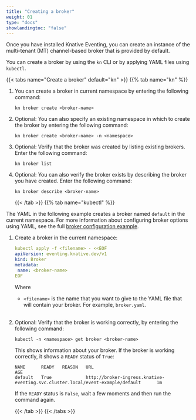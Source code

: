 ```yaml
---
title: "Creating a broker"
weight: 01
type: "docs"
showlandingtoc: "false"
---
```


Once you have installed Knative Eventing, you can create an instance of the multi-tenant (MT) channel-based broker that is provided by default.

You can create a broker by using the `kn` CLI or by applying YAML files using `kubectl`.

{{< tabs name="Create a broker" default="kn" >}}
    {{% tab name="kn" %}}

1. You can create a broker in current namespace by entering the following command:

    ```shell
    kn broker create <broker-name>
    ```

1. Optional: You can also specify an existing namespace in which to create the broker by entering the following command:

    ```shell
    kn broker create <broker-name> -n <namespace>
    ```

1. Optional: Verify that the broker was created by listing existing brokers. Enter the following command:

    ```shell
    kn broker list
    ```

1. Optional: You can also verify the broker exists by describing the broker you have created. Enter the following command:

    ```shell
    kn broker describe <broker-name>
    ```

    {{< /tab >}}
    {{% tab name="kubectl" %}}

The YAML in the following example creates a broker named `default` in the current namespace. For more information about configuring broker options using YAML, see the full [broker configuration example](./example-mtbroker).

1. Create a broker in the current namespace:

    ```yaml
    kubectl apply -f <filename> - <<EOF
    apiVersion: eventing.knative.dev/v1
    kind: Broker
    metadata:
     name: <broker-name>
    EOF
    ```

    Where
    - `<filename>` is the name that you want to give to the YAML file that will contain your broker. For example, `broker.yaml`.
    <br/><br/>
<!--Do not remove, linebreak for presentation-->
2. Optional: Verify that the broker is working correctly, by entering the following command:

    ```shell
    kubectl -n <namespace> get broker <broker-name>
    ```

    This shows information about your broker. If the broker is working correctly, it shows a `READY` status of `True`:

    ```shell
    NAME      READY   REASON   URL                                                                                 AGE
    default   True             http://broker-ingress.knative-eventing.svc.cluster.local/event-example/default      1m
    ```

    If the `READY` status is `False`, wait a few moments and then run the command again.

    {{< /tab >}}
{{< /tabs >}}
